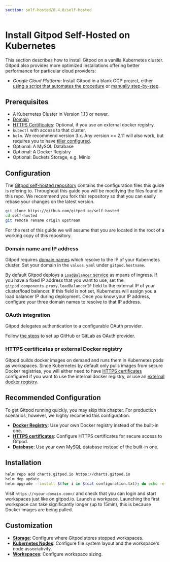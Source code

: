 ```yaml
---
section: self-hosted/0.4.0/self-hosted
---
```


# Install Gitpod Self-Hosted on Kubernetes

This section describes how to install Gitpod on a vanilla Kubernetes cluster.
Gitpod also provides more optimized installations offering better performance for particular cloud providers:

- _Google Cloud Platform_: Install Gitpod in a blank GCP project, either [using a script that automates the procedure](./install-on-gcp-script/) or [manually step-by-step](./install-on-gcp-manual/).

## Prerequisites

- A Kubernetes Cluster in Version 1.13 or newer.
- [Domain](./domain)
- [HTTPS Certificates](./https-certs): Optional, if you use an external docker registry.
- `kubectl` with access to that cluster.
- `helm`. We recommend version 3.x. Any version >= 2.11 will also work, but requires you to have [tiller configured](./helm-2x/).
- Optional: A MySQL Database
- Optional: A Docker Registry
- Optional: Buckets Storage, e.g. Minio

## Configuration

The [Gitpod self-hosted repository](https://github.com/gitpod-io/self-hosted) contains the configuration files this guide is refering to.
Throughout this guide you will be modifying the files found in this repo.
We recommend you fork this repository so that you can easily rebase your changes on the latest version.

```bash
git clone https://github.com/gitpod-io/self-hosted
cd self-hosted
git remote rename origin upstream
```

For the rest of this guide we will assume that you are located in the root of a working copy of this repository.

### Domain name and IP address

Gitpod requires [domain names](./domain/) which resolve to the IP of your Kubernetes cluster.
Set your domain in the `values.yaml` under `gitpod.hostname`.

By default Gitpod deploys a [`LoadBalancer` service](https://kubernetes.io/docs/concepts/services-networking/service/#loadbalancer) as means of ingress.
If you have a fixed IP address that you want to use, set the `gitpod.components.proxy.loadBalancerIP` field to the external IP of your cluster/load balancer.
If this field is not set, Kubernetes will assign you a load balancer IP during deployment.
Once you know your IP address, configure your three domain names to resolve to that IP address.

### OAuth integration

Gitpod delegates authentication to a configurable OAuth provider.

Follow [the steps](./oauth/) to set up GitHub or GitLab as OAuth provider.

### HTTPS certificates or external Docker registry

Gitpod builds docker images on demand and runs them in Kubernetes pods as workspaces.
Since Kubernetes by default only pulls images from secure Docker registries,
you will either need to have [HTTPS certificates](./https-certs/) configured if you want to use the internal docker registry,
or use an [external docker registry](./docker-registry/).

## Recommended Configuration

To get Gitpod running quickly, you may skip this chapter.
For production scenarios, however, we highly recomend this configuration.

- [**Docker Registry**](./docker-registry/): Use your own Docker registry instead of the built-in one.
- [**HTTPS certificates**](./https-certs/): Configure HTTPS certificates for secure access to Gitpod.
- [**Database**](./database/): Use your own MySQL database instead of the built-in one.

## Installation

```bash
helm repo add charts.gitpod.io https://charts.gitpod.io
helm dep update
helm upgrade --install $(for i in $(cat configuration.txt); do echo -e "-f $i"; done) gitpod .
```

Visit `https://<your-domain.com>/` and check that you can login and start workspaces just like on gitpod.io.
Launch a workpace. Launching the first workspace can take significantly longer (up to 15min), this is because Docker images are being pulled.

## Customization

- [**Storage**](./storage/): Configure where Gitpod stores stopped workspaces.
- [**Kubernetes Nodes**](./nodes/): Configure file system layout and the workspace's node associativity.
- [**Workspaces**](./workspaces/): Configure workspace sizing.
